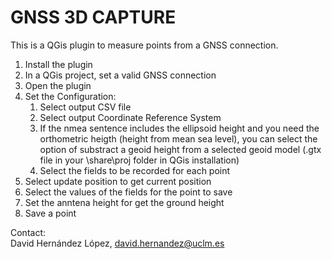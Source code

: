 **GNSS 3D CAPTURE**
===================


This is a QGis plugin to measure points from a GNSS connection.

1. Install the plugin
2. In a QGis project, set a valid GNSS connection
3. Open the plugin
4. Set the Configuration:
	1. Select output CSV file
	2. Select output Coordinate Reference System
	3. If the nmea sentence includes the ellipsoid height and you need the orthometric heigth (height from mean sea level), you can select the option of substract a geoid height from a selected geoid model (.gtx file in your \share\proj folder in QGis installation)
	4. Select the fields to be recorded for each point
5. Select update position to get current position
6. Select the values of the fields for the point to save
7. Set the anntena height for get the ground height
8. Save a point


Contact:  
David Hernández López, david.hernandez@uclm.es